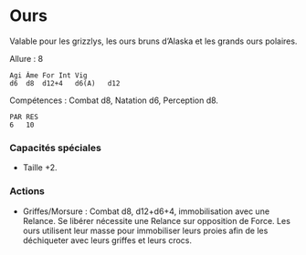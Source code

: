 # Ours

Valable pour les grizzlys, les ours bruns d’Alaska et les grands ours polaires.

Allure : 8

	Agi	Âme	For	Int	Vig
	d6	d8	d12+4	d6(A)	d12

Compétences : Combat d8, Natation d6, Perception d8.

	PAR	RES
	6	10

### Capacités spéciales
- Taille +2.

### Actions
- Griffes/Morsure : Combat d8, d12+d6+4, immobilisation avec une Relance. Se libérer nécessite une Relance sur opposition de Force. Les ours utilisent leur masse pour immobiliser leurs proies afin de les déchiqueter avec leurs griffes et leurs crocs.
